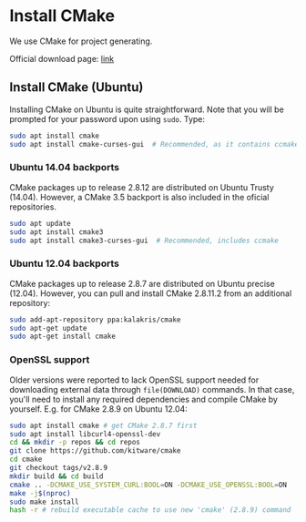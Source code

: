 # Install CMake

We use CMake for project generating.

Official download page: [link](https://cmake.org/download/)

## Install CMake (Ubuntu)

Installing CMake on Ubuntu is quite straightforward. Note that you will be prompted for your password upon using `sudo`. Type:

```bash
sudo apt install cmake
sudo apt install cmake-curses-gui  # Recommended, as it contains ccmake.
```

### Ubuntu 14.04 backports

CMake packages up to release 2.8.12 are distributed on Ubuntu Trusty (14.04). However, a CMake 3.5 backport is also included in the oficial repositories.

```bash
sudo apt update
sudo apt install cmake3
sudo apt install cmake3-curses-gui  # Recommended, includes ccmake
```

### Ubuntu 12.04 backports

CMake packages up to release 2.8.7 are distributed on Ubuntu precise (12.04). However, you can pull and install CMake 2.8.11.2 from an additional repository:

```bash
sudo add-apt-repository ppa:kalakris/cmake
sudo apt-get update
sudo apt-get install cmake
```

### OpenSSL support

Older versions were reported to lack OpenSSL support needed for downloading external data through `file(DOWNLOAD)` commands. In that case, you'll need to install any required dependencies and compile CMake by yourself. E.g. for CMake 2.8.9 on Ubuntu 12.04:

```bash
sudo apt install cmake # get CMake 2.8.7 first
sudo apt install libcurl4-openssl-dev
cd && mkdir -p repos && cd repos
git clone https://github.com/kitware/cmake
cd cmake
git checkout tags/v2.8.9
mkdir build && cd build
cmake .. -DCMAKE_USE_SYSTEM_CURL:BOOL=ON -DCMAKE_USE_OPENSSL:BOOL=ON
make -j$(nproc)
sudo make install
hash -r # rebuild executable cache to use new 'cmake' (2.8.9) command
```

